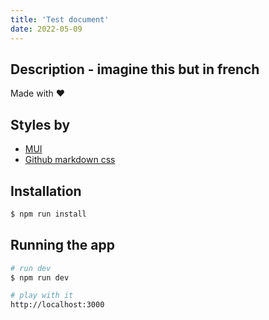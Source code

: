 ```yaml
---
title: 'Test document'
date: 2022-05-09
---
```


## Description - imagine this but in french

Made with ❤️

## Styles by

* [MUI](https://mui.com/)
* [Github markdown css](https://github.com/sindresorhus/github-markdown-css/blob/main/github-markdown.css)

## Installation

```bash
$ npm run install
```

## Running the app

```bash
# run dev
$ npm run dev

# play with it
http://localhost:3000
```
